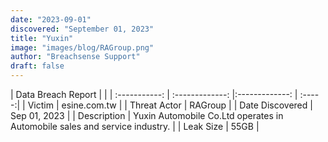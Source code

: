 ```yaml
---
date: "2023-09-01"
discovered: "September 01, 2023"
title: "Yuxin"
image: "images/blog/RAGroup.png"
author: "Breachsense Support"
draft: false
---
```


| Data Breach Report           |              | 
| :-----------: | :-------------:     |:-------------:    | :-----:|
| Victim      | esine.com.tw      | 
| Threat Actor      | RAGroup      | 
| Date Discovered      | Sep 01, 2023      | 
| Description      | Yuxin Automobile Co.Ltd operates in Automobile sales and service industry.      | 
| Leak Size      | 55GB      | 

